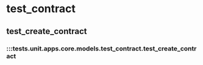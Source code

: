 # test_contract

## test_create_contract

### :::tests.unit.apps.core.models.test_contract.test_create_contract
